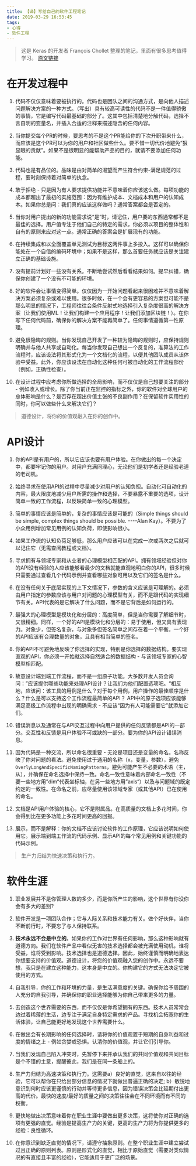 ```yaml
---
title: 【译】写给自己的软件工程笔记
date: 2019-03-29 16:53:45
tags:
- 心得
- 软件工程
---
```


> 这是 Keras 的开发者 François Chollet 整理的笔记，里面有很多思考值得学习。
> [原文链接](https://medium.com/s/story/notes-to-myself-on-software-engineering-c890f16f4e4d)

# 在开发过程中

1. 代码不仅仅意味着要被执行的。代码也是团队之间的沟通方式，是向他人描述问题解决方案的一种方式。（写出）具有较高可读性的代码不是一件值得骄傲的事情，它是编写代码最基础的部分了。这其中包括清楚地分解代码，选择不言自明的变量名，并插入合适的注释来描述隐含的任何内容。

2. 当你提交每个PR的时候，要思考的不是这个PR能给你的下次升职带来什么，而应该是这个PR可以为你的用户和社区做些什么。要不惜一切代价地避免“狠显眼的贡献”。如果不是很明显的能帮助产品的目的，就请不要添加任何功能。  
  
3. 代码也是有品位的。品味是由对简单的渴望而产生符合约束-满足规范的过程，要时刻保持着对简单的执念。

4. 敢于拒绝 - 只是因为有人要求提供功能并不意味着你应该这么做。每项功能的成本都超出了最初的实施范围：因为有维护成本、文档成本和用户的认知成本。如果你总是问：我们真的应该这样做吗？通常答案都会是否定的。

5. 当你对用户提出的新的功能需求说“是”时，请记住，用户要的东西通常都不是最佳的选择。用户值专注于他们自己的特定的需求，你必须以项目的整体性和自有的原则来应对这一点。通常正确的答案会是扩展现有的功能。

6. 在持续集成和以全面覆盖单元测试为目标这两件事上多投入。这样可以确保你能处在一个自信的编码环境中；如果不是这样，那么首要任务就应该是关注建立正确的基础设施。

7. 没有提前计划好一些没有关系。不断地尝试然后看看结果如何。提早纠错，确保你创建了一个没有不可能的环境。

8. 好的软件会让事情变得简单。仅仅因为一开始问题看起来很困难并不意味着解决方案必须复杂或难以使用。很多时候，在一个会有更容易的方案但可能不是那么明显的情况下，工程师往往会条件反射式地选择引入复杂度很高的解决方案（让我们使用ML！让我们构建一个应用程序！让我们添加区块链！）。在你写下任何代码前，确保你的解决方案不能再简单了。任何事情遵循第一性原理。

9. 避免很隐晦的规则。当你发现自己开发了一种较为隐晦的规则时，应保持规则明确并与他人共享或自动化。每当你发现自己想出一个反复的，准算法的工作流程时，应该设法将其形式化为一个文档化的流程，以便其他团队成员从该体验中受益。此外，你应该设法在自动化这种任何可被自动化的工作流程部份（例如，正确性检查）。

10. 在设计过程中应考虑你所做选择的全局影响，而不仅仅是自己想要关注的部分 - 例如收入或增长。除了你当前正在监控的指标之外，你的软件对全球用户的总体影响是什么？是否存在超出价值主张的不良副作用？在保留软件实用性的同时，你可以做些什么来解决它们？

> 道德设计，将你的价值观融入在你的创作中。

# API设计

1. 你的API是有用户的，所以它应该也要有用户体验。在你做出的每一个决定中，都要牢记你的用户。对用户充满同理心，无论他们是初学者还是经验老道的老司机。

2. 始终寻求在使用API​​的过程中尽量减少对用户的认知负担。自动化可自动化的内容，最大限度地减少用户所需的操作和选择，不要暴露不重要的选项，设计简单一致的工作流程，以反映简单一致的心理模型。

3. 简单的事情应该是简单的，复杂的事情应该是可能的（Simple things should be simple, complex things should be possible. ----Alan Kay）。不要为了小众用例增加常见用例的认知负荷，即使影响很小。

4. 如果工作流的认知负荷足够低，那么用户应该可以在完成一次或两次之后就可以记住它（无需查阅教程或文档）。

5. 寻求拥有与领域专家和从业者的心理模型相匹配的API。拥有领域经验但对你的API没有经验的人应该能够看最少的文档就能直观地明白你的API，很多时候只需要通过查看几个代码示例并查看哪些对象可用以及它们的签名是什么。

6. 在没有任何关于底层实现的上下文情况下，参数的含义应该是可理解的。必须由用户指定的参数应该与用户对问题的心理模型有关，而不是跟代码的实现细节有关。API代表的是它解决了什么问题，而不是它背后是如何运行的。

7. 最强大的心理模型是模块化和分层的：高度简单，但是当你需要了解细节时，又很精细。同样，一个好的API是模块化和分层的：易于使用，但又具有表现力。对象少，但签名复杂，与对象多但签名简单之间存在着一个平衡。一个好的API应该有合理数量的对象，且具有相当简单的签名。

8. 你的API不可避免地反映了你选择的实现，特别是你选择的数据结构。要实现直观的API，你必须一开始就选择自然适合的数据结构 - 与该领域专家的心智模型相匹配。

9. 故意设计端到端工作流程，而不是一组原子功能。大多数开发人员会询问：”应该提供哪些功能来处理API设计？让我们为他们配置选项吧。“相反地，应该问：该工具的用例是什么？对于每个用例，用户操作的最佳顺序是什么？什么是可以支持这个工作流程最简单的API？ API中的原子选项应该能够满足高级工作流程中出现的明确需求 - 不应该“因为有人可能需要它”就添加它们。

10. 错误消息以及通常在与API交互过程中向用户提供的任何反馈都是API的一部分。交互性和反馈是用户体验不可或缺的一部分。要为你的API设计错误消息。

11. 因为代码是一种交流，所以命名很重要 - 无论是项目还是变量的命名。名称反映了你对问题的看法。避免使用过于通用的名称（x，变量，参数），避免 `OverlyLongAndSpecificNamingPatterns`，避免可能产生不必要的术语（主，从），并确保在命名选择中保持一致。命名一致性意味着内部命名一致性（不要一些地方用”dim“代表坐标轴，在另一些地方用”axis“）以及与问题域的既定约定的一致性。在命名之前，应尽量使用该领域专家（或其他API）已在使用的命名。

12. 文档是API用户体验的核心，它不是附属品。在高质量的文档上多花时间，你会得到比在更多功能上多花时间更高的回报。

13. 展示，而不是解释：你的文档不应该讨论软件的工作原理，它应该说明如何使用它。展示端到端工作流的代码示例、显示API的每个常见用例和关键功能的代码示例。

> 生产力归结为快速决策和执行力。

# 软件生涯

1. 职业发展并不是你管理人数的多少，而是你所产生的影响，这个世界有你没你会有多大的差别?

2. 软件开发是一项团队合作；它与人际关系和技术能力有关。做个好伙伴，当你不断前行时，不要忘了与人保持联系。

3. **技术永远不会是中立的**。如果你的工作对世界有任何影响，那么这种影响就有道德方向。我们在软件产品中看似无害的技术选择都会被充满使用动机，谁将受益，谁将受到影响。技术选择也是道德选择。因此，始终谨慎而明确地表达你想要支持的价值观。道德设计，将您的价值观融入您的创作中。永远不要想，我只是在建立这种能力，这本身是中立的。你构建它的方式无法决定它被使用的方式。

4. 自我引导，你的工作和环境的力量，是生活满意度的关键。确保你给予周围的人充分的自我引导，并确保你的职业选择能够为你自己带来更多的力量。

5. 去创造这个世界需要的东西，而不仅仅是你希望拥有的东西。技术人员常常会边过着稀薄的生活，边专注于满足自身特定需求的产品。寻找机会拓宽你的生活体验，让自己能更好地发现这个世界需要什么。

6. 在做出会有长期影响的任何选择时，请将你的价值观置于短期的自身利益和过度的情绪之上 - 例如贪婪或恐惧。认清你的价值观，并让它们引导你。

7. 当我们发现自己陷入冲突时，先暂停下来并承认我们的共同价值观和共同目标是个不错的主意，提醒彼此，我们是在同一条船上的。

8. 生产力归结为高速决策和执行力。这需要a）良好的直觉，这来自以往的经验，它可以帮你在只给出部分信息的情况下就做出普遍正确的决定; b）敏锐地意识到何时应该更谨慎的行动并等待更多信息，因为错误决策会比延期付出更高的代价。最快的速度/最好的质量之间的决策往往会在不同环境而有不同的权衡。

9. 更快地做出决策意味着你在职业生涯中要做出更多决策，这将使你对正确的选项有更强的直觉。经验是提高生产力的关键，更高的生产力将为你提供更多的经验：良性循环。

10. 在你意识到缺乏直觉的情况下，请遵守抽象原则。在整个职业生涯中建立尝试过且正确的原则列表。原则是形式化的直觉，相比于原始直觉（需要对类似情况的有直接且丰富的经验），它能适用于更广泛的场景。



